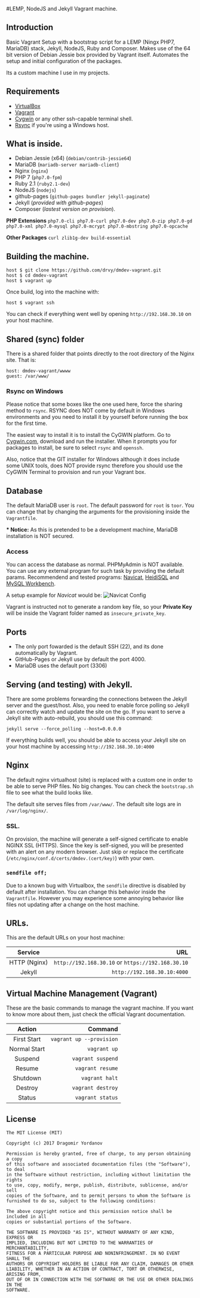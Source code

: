 #LEMP, NodeJS and Jekyll Vagrant machine.

## Introduction
Basic Vagrant Setup with a bootstrap script for a LEMP (Ningx PHP7, MariaDB) stack, Jekyll, NodeJS, Ruby and Composer. Makes use of the 64 bit version of Debian Jessie box provided by Vagrant itself. Automates the setup and initial configuration of the packages.

Its a custom machine I use in my projects.

## Requirements
* [VirtualBox](https://www.virtualbox.org)
* [Vagrant](http://vagrantup.com)
* [Cygwin](https://www.cygwin.com/) or any other ssh-capable terminal shell.
* [Rsync](https://es.wikipedia.org/wiki/Rsync) if you're using a Windows host.

## What is inside.
* Debian Jessie (x64) (`debian/contrib-jessie64`)
* MariaDB (`mariadb-server mariadb-client`)
* Nginx (`nginx`)
* PHP 7 (`php7.0-fpm`)
* Ruby 2.1 (`ruby2.1-dev`)
* NodeJS (`nodejs`)
* github-pages (`github-pages bundler jekyll-paginate`)
* Jekyll (_provided with github-pages_)
* Composer (_lastest version on provision_).

__PHP Extensions__
`php7.0-cli php7.0-curl php7.0-dev php7.0-zip php7.0-gd php7.0-xml php7.0-mysql php7.0-mcrypt php7.0-mbstring php7.0-opcache`

__Other Packages__
`curl zlib1g-dev build-essential`

## Building the machine.
    host $ git clone https://github.com/drvy/dmdev-vagrant.git
    host $ cd dmdev-vagrant
    host $ vagrant up

Once build, log into the machine with:

    host $ vagrant ssh

You can check if everything went well by opening `http://192.168.30.10` on your host machine.

## Shared (sync) folder
There is a shared folder that points directly to the root directory of the  Nginx site. That is:

    host: dmdev-vagrant/wwww
    guest: /var/www/

### Rsync on Windows

Please notice that some boxes like the one used here, force the sharing method to `rsync`. RSYNC does NOT come by default in Windows environments and you need to install it by yourself before running the box for the first time.

The easiest way to install it is to install the CyGWIN platform. Go to [Cygwin.com](https://www.cygwin.com/), download and run the installer. When it prompts you for packages to install, be sure to select `rsync` and `openssh`.

Also, notice that the GIT installer for Windows although it does include some UNIX tools, does NOT provide rsync therefore you should use the CyGWIN Terminal to provision and run your Vagrant box.

## Database
The default MariaDB user is `root`. The default password for `root` is `toor`.
You can change that by changing the arguments for the provisioning inside the `Vagrantfile`.

__* Notice:__ As this is pretended to be a development machine, MariaDB installation is NOT secured.

### Access
You can access the database as normal. PHPMyAdmin is NOT available. You can use any external program for such task by providing the default params. Recommendend and tested programs: [Navicat](https://www.navicat.com/), [HeidiSQL](https://www.heidisql.com/) and [MySQL Workbench](https://www.mysql.com/products/workbench/).

A setup example for _Navicat_ would be:
![Navicat Config](http://i.imgur.com/HMvTvML.png)

Vagrant is instructed not to generate a random key file, so your __Private Key__ will be inside the Vagrant folder named as `insecure_private_key`.

## Ports
- The only port fowarded is the default SSH (22), and its done automatically by Vagrant.
- GitHub-Pages or Jekyll use by default the port 4000.
- MariaDB uses the default port (3306)

## Serving (and testing) with Jekyll.
There are some problems forwarding the connections between the Jekyll server  and the guest/host. Also, you need to enable force polling so Jekyll can  correctly watch and update the site on the go. If you want to serve a Jekyll site with auto-rebuild, you should use this command:

    jekyll serve --force_polling --host=0.0.0.0

If everything builds well, you should be able to access your Jekyll site on your host machine by accessing `http://192.168.30.10:4000`

## Nginx
The default nginx virtualhost (site) is replaced with a custom one in order to be able to serve PHP files. No big changes. You can check the `bootstrap.sh` file to see what the build looks like.

The default site serves files from `/var/www/`.
The default site logs are in `/var/log/nginx/`.

### SSL.
On provision, the machine will generate a self-signed certificate to enable NGINX SSL (HTTPS). Since the key is self-signed, you will be presented with an alert on any modern browser. Just skip or replace the certificate (`/etc/nginx/conf.d/certs/dmdev.(cert/key)`) with your own.

### `sendfile off;`
Due to a known bug with Virtualbox, the `sendfile` directive is disabled by default after installation. You can change this behavior inside the `Vagrantfile`. However you may experience some annoying behavior like files not updating after a change on the host machine.

## URLs.
This are the default URLs on your host machine:

|   Service    |                                                     URL |
|:------------:|--------------------------------------------------------:|
| HTTP (Nginx) | `http://192.168.30.10` or `https://192.168.30.10`       |
| Jekyll       | `http://192.168.30.10:4000`                             |

## Virtual Machine Management (Vagrant)
These are the basic commands to manage the vagrant machine. If you want to know
more about them, just check the official Vagrant documentation.

|    Action    |                                     Command |
|:------------:|--------------------------------------------:|
| First Start  | `vagrant up --provision`                    |
| Normal Start | `vagrant up`                                |
| Suspend      | `vagrant suspend`                           |
| Resume       | `vagrant resume`                            |
| Shutdown     | `vagrant halt`                              |
| Destroy      | `vagrant destroy`                           |
| Status       | `vagrant status`                            |


## License
    The MIT License (MIT)

    Copyright (c) 2017 Dragomir Yordanov

    Permission is hereby granted, free of charge, to any person obtaining a copy
    of this software and associated documentation files (the "Software"), to deal
    in the Software without restriction, including without limitation the rights
    to use, copy, modify, merge, publish, distribute, sublicense, and/or sell
    copies of the Software, and to permit persons to whom the Software is
    furnished to do so, subject to the following conditions:

    The above copyright notice and this permission notice shall be included in all
    copies or substantial portions of the Software.

    THE SOFTWARE IS PROVIDED "AS IS", WITHOUT WARRANTY OF ANY KIND, EXPRESS OR
    IMPLIED, INCLUDING BUT NOT LIMITED TO THE WARRANTIES OF MERCHANTABILITY,
    FITNESS FOR A PARTICULAR PURPOSE AND NONINFRINGEMENT. IN NO EVENT SHALL THE
    AUTHORS OR COPYRIGHT HOLDERS BE LIABLE FOR ANY CLAIM, DAMAGES OR OTHER
    LIABILITY, WHETHER IN AN ACTION OF CONTRACT, TORT OR OTHERWISE, ARISING FROM,
    OUT OF OR IN CONNECTION WITH THE SOFTWARE OR THE USE OR OTHER DEALINGS IN THE
    SOFTWARE.

